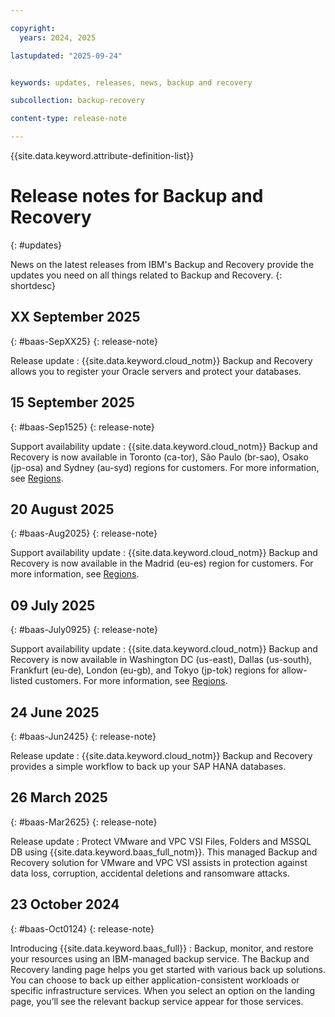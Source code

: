 ```yaml
---

copyright:
  years: 2024, 2025

lastupdated: "2025-09-24"


keywords: updates, releases, news, backup and recovery

subcollection: backup-recovery

content-type: release-note

---
```


{{site.data.keyword.attribute-definition-list}}

# Release notes for Backup and Recovery
{: #updates}

News on the latest releases from IBM's Backup and Recovery provide the updates you need on all things related to Backup and Recovery.
{: shortdesc}

## XX September 2025
{: #baas-SepXX25}
{: release-note}

Release update
:  {{site.data.keyword.cloud_notm}} Backup and Recovery allows you to register your Oracle servers and protect your databases.

## 15 September 2025
{: #baas-Sep1525}
{: release-note}

Support availability update
:  {{site.data.keyword.cloud_notm}} Backup and Recovery is now available in Toronto (ca-tor), São Paulo (br-sao), Osako (jp-osa) and Sydney (au-syd) regions for customers. For more information, see [Regions](/docs/backup-recovery?topic=backup-recovery-service-availability&interface=cli#service-availability-region).

## 20 August 2025
{: #baas-Aug2025}
{: release-note}

Support availability update
:  {{site.data.keyword.cloud_notm}} Backup and Recovery is now available in the Madrid (eu-es) region for customers. For more information, see [Regions](/docs/backup-recovery?topic=backup-recovery-service-availability&interface=cli#service-availability-region).

## 09 July 2025
{: #baas-July0925}
{: release-note}

Support availability update
:  {{site.data.keyword.cloud_notm}} Backup and Recovery is now available in Washington DC (us-east), Dallas (us-south), Frankfurt (eu-de), London (eu-gb), and Tokyo (jp-tok) regions for allow-listed customers. For more information, see [Regions](/docs/backup-recovery?topic=backup-recovery-service-availability&interface=cli#service-availability-region).

## 24 June 2025
{: #baas-Jun2425}
{: release-note}

Release update
:  {{site.data.keyword.cloud_notm}} Backup and Recovery provides a simple workflow to back up your SAP HANA databases.

## 26 March 2025
{: #baas-Mar2625}
{: release-note}

Release update
:  Protect VMware and VPC VSI Files, Folders and MSSQL DB using {{site.data.keyword.baas_full_notm}}.
This managed Backup and Recovery solution for VMware and VPC VSI assists in protection against data loss, corruption, accidental deletions and ransomware attacks.

## 23 October 2024
{: #baas-Oct0124}
{: release-note}

Introducing {{site.data.keyword.baas_full}}
:  Backup, monitor, and restore your resources using an IBM-managed backup service. The Backup and Recovery landing page helps you get started with various back up solutions. You can choose to back up either application-consistent workloads or specific infrastructure services. When you select an option on the landing page, you’ll see the relevant backup service appear for those services.
